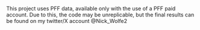 This project uses PFF data, available only with the use of a PFF paid account. Due to this, the code may be unreplicable, but the final results can be found on my twitter/X account @Nick_Wolfe2
